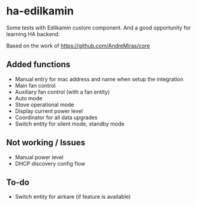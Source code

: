 # ha-edilkamin

Some tests with Edilkamin custom component. And a good opportunity for learning HA backend.

Based on the work of https://github.com/AndreMiras/core

## Added functions 

- Manual entry for mac address and name when setup the integration
- Main fan control
- Auxiliary fan control (with a fan entity)
- Auto mode
- Stove operational mode
- Display current power level
- Coordinator for all data upgrades
- Switch entity for silent mode, standby mode

## Not working / Issues

- Manual power level
- DHCP discovery config flow

## To-do

- Switch entity for airkare (if feature is available)
